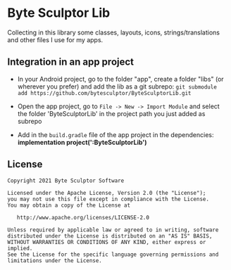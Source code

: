 # Byte Sculptor Lib
Collecting in this library some classes, layouts, icons, strings/translations and other files I use for my apps.

## Integration in an app project
- In your Android project, go to the folder "app", create a folder "libs" (or wherever you prefer) and add the lib as a git subrepo: `git submodule add https://github.com/bytesculptor/ByteSculptorLib.git`

- Open the app project, go to `File -> New -> Import Module` and select the folder 'ByteSculptorLib' in the project path you just added as subrepo
- Add in the `build.gradle` file of the app project in the dependencies: <b>implementation project(':ByteSculptorLib')</b>

License
-------

    Copyright 2021 Byte Sculptor Software

    Licensed under the Apache License, Version 2.0 (the "License");
    you may not use this file except in compliance with the License.
    You may obtain a copy of the License at

       http://www.apache.org/licenses/LICENSE-2.0

    Unless required by applicable law or agreed to in writing, software
    distributed under the License is distributed on an "AS IS" BASIS,
    WITHOUT WARRANTIES OR CONDITIONS OF ANY KIND, either express or implied.
    See the License for the specific language governing permissions and
    limitations under the License.
  
